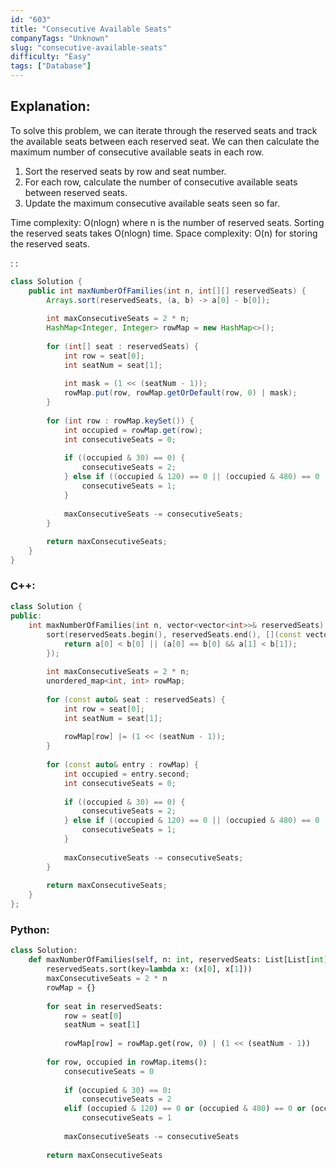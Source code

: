 ```yaml
---
id: "603"
title: "Consecutive Available Seats"
companyTags: "Unknown"
slug: "consecutive-available-seats"
difficulty: "Easy"
tags: ["Database"]
---
```


## Explanation:

To solve this problem, we can iterate through the reserved seats and track the available seats between each reserved seat. We can then calculate the maximum number of consecutive available seats in each row.

1. Sort the reserved seats by row and seat number.
2. For each row, calculate the number of consecutive available seats between reserved seats.
3. Update the maximum consecutive available seats seen so far.

Time complexity: O(nlogn) where n is the number of reserved seats. Sorting the reserved seats takes O(nlogn) time.
Space complexity: O(n) for storing the reserved seats.

:
:
```java
class Solution {
    public int maxNumberOfFamilies(int n, int[][] reservedSeats) {
        Arrays.sort(reservedSeats, (a, b) -> a[0] - b[0]);
        
        int maxConsecutiveSeats = 2 * n;
        HashMap<Integer, Integer> rowMap = new HashMap<>();
        
        for (int[] seat : reservedSeats) {
            int row = seat[0];
            int seatNum = seat[1];
            
            int mask = (1 << (seatNum - 1));
            rowMap.put(row, rowMap.getOrDefault(row, 0) | mask);
        }
        
        for (int row : rowMap.keySet()) {
            int occupied = rowMap.get(row);
            int consecutiveSeats = 0;
            
            if ((occupied & 30) == 0) {
                consecutiveSeats = 2;
            } else if ((occupied & 120) == 0 || (occupied & 480) == 0 || (occupied & 1920) == 0) {
                consecutiveSeats = 1;
            }
            
            maxConsecutiveSeats -= consecutiveSeats;
        }
        
        return maxConsecutiveSeats;
    }
}
```

### C++:
```cpp
class Solution {
public:
    int maxNumberOfFamilies(int n, vector<vector<int>>& reservedSeats) {
        sort(reservedSeats.begin(), reservedSeats.end(), [](const vector<int>& a, const vector<int>& b) {
            return a[0] < b[0] || (a[0] == b[0] && a[1] < b[1]);
        });
        
        int maxConsecutiveSeats = 2 * n;
        unordered_map<int, int> rowMap;
        
        for (const auto& seat : reservedSeats) {
            int row = seat[0];
            int seatNum = seat[1];
            
            rowMap[row] |= (1 << (seatNum - 1));
        }
        
        for (const auto& entry : rowMap) {
            int occupied = entry.second;
            int consecutiveSeats = 0;
            
            if ((occupied & 30) == 0) {
                consecutiveSeats = 2;
            } else if ((occupied & 120) == 0 || (occupied & 480) == 0 || (occupied & 1920) == 0) {
                consecutiveSeats = 1;
            }
            
            maxConsecutiveSeats -= consecutiveSeats;
        }
        
        return maxConsecutiveSeats;
    }
};
```

### Python:
```python
class Solution:
    def maxNumberOfFamilies(self, n: int, reservedSeats: List[List[int]]) -> int:
        reservedSeats.sort(key=lambda x: (x[0], x[1]))
        maxConsecutiveSeats = 2 * n
        rowMap = {}
        
        for seat in reservedSeats:
            row = seat[0]
            seatNum = seat[1]
            
            rowMap[row] = rowMap.get(row, 0) | (1 << (seatNum - 1))
        
        for row, occupied in rowMap.items():
            consecutiveSeats = 0
            
            if (occupied & 30) == 0:
                consecutiveSeats = 2
            elif (occupied & 120) == 0 or (occupied & 480) == 0 or (occupied & 1920) == 0:
                consecutiveSeats = 1
            
            maxConsecutiveSeats -= consecutiveSeats
        
        return maxConsecutiveSeats
```